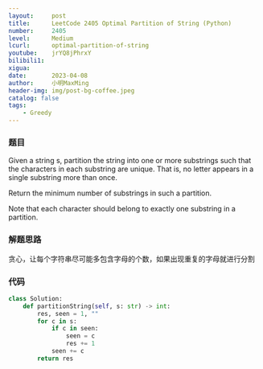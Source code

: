 ```yaml
---
layout:     post
title:      LeetCode 2405 Optimal Partition of String (Python)
number:     2405
level:      Medium
lcurl:      optimal-partition-of-string
youtube:    jrYQ8jPhrxY
bilibili1:  
xigua:      
date:       2023-04-08
author:     小明MaxMing
header-img: img/post-bg-coffee.jpeg
catalog: false
tags:
    - Greedy
---
```


### 题目

Given a string s, partition the string into one or more substrings such that the characters in each substring are unique. That is, no letter appears in a single substring more than once.

Return the minimum number of substrings in such a partition.

Note that each character should belong to exactly one substring in a partition.

### 解题思路

贪心，让每个字符串尽可能多包含字母的个数，如果出现重复的字母就进行分割

### 代码
```python
class Solution:
    def partitionString(self, s: str) -> int:
        res, seen = 1, ""
        for c in s:
            if c in seen:
                seen = c
                res += 1
            seen += c
        return res
```
